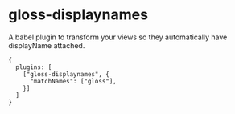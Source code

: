 # gloss-displaynames

A babel plugin to transform your views so they automatically have displayName attached.

```
{
  plugins: [
    ["gloss-displaynames", {
      "matchNames": ["gloss"],
    }]
  ]
}
```
